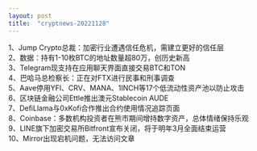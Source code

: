 ```yaml
---
layout: post
title:  "cryptnews-20221128"
---
```

1、Jump Crypto总裁：加密行业遭遇信任危机，需建立更好的信任层  
2、数据：持有1-10枚BTC的地址数量超80万，创历史新高  
3、Telegram现支持在应用聊天界面直接交易BTC和TON  
4、巴哈马总检察长：正在对FTX进行民事和刑事调查  
5、Aave停用YFI、CRV、MANA、1INCH等17个低流动性资产池以防止攻击  
6、区块链金融公司Ettle推出澳元Stablecoin AUDE  
7、DefiLlama与0xKofi合作推出合约使用情况追踪页面  
8、Coinbase：多数机构投资者在熊市期间增持数字资产，总体情绪保持乐观  
9、LINE旗下加密交易所Bitfront宣布关闭，将于明年3月全面结束运营  
10、Mirror出现宕机问题，无法访问文章  
